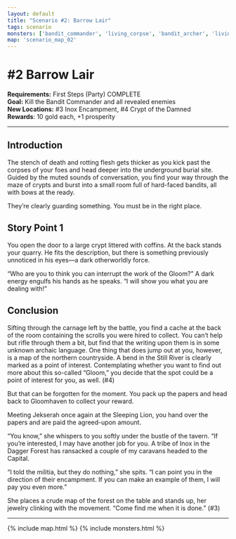 ```yaml
---
layout: default
title: "Scenario #2: Barrow Lair"
tags: scenario
monsters: ['bandit_commander', 'living_corpse', 'bandit_archer', 'living_bones']
map: 'scenario_map_02'
---
```


# #2 Barrow Lair

__Requirements:__ First Steps (Party) COMPLETE <br>
__Goal:__ Kill the Bandit Commander and all revealed enemies <br>
__New Locations:__ #3 Inox Encampment, #4 Crypt of the Damned <br>
__Rewards__: 10 gold each, +1 prosperity

***

## Introduction

The stench of death and rotting flesh gets thicker as you kick past the corpses
of your foes and head deeper into the underground burial site. Guided by
the muted sounds of conversation, you find your way through the maze of crypts
and burst into a small room full of hard-faced bandits, all with bows at the ready.

They’re clearly guarding something. You must be in the right place.

## Story Point 1

You open the door to a large crypt littered with coffins. At the back stands your quarry.
He fits the description, but there is something previously unnoticed in his eyes—a dark
otherworldly force.

“Who are you to think you can interrupt the work of the Gloom?”
A dark energy engulfs his hands as he speaks. “I will show you what you are dealing with!”


## Conclusion

Sifting through the carnage left by the battle, you find a cache at the back of the room
containing the scrolls you were hired to collect. You can’t help but rifle through them
a bit, but find that the writing upon them is in some unknown archaic language. One thing
that does jump out at you, however, is a map of the northern countryside. A bend in the
Still River is clearly marked as a point of interest. Contemplating whether you want to
find out more about this so-called “Gloom,” you decide that the spot could be a point of
interest for you, as well. (#4)

But that can be forgotten for the moment. You pack up the papers and head back to Gloomhaven
to collect your reward.

Meeting Jekserah once again at the Sleeping Lion, you hand over the papers and are paid the agreed-upon amount.

“You know,” she whispers to you softly under the bustle of the tavern. “If you’re interested,
I may have another job for you. A tribe of Inox in the Dagger Forest has ransacked a
couple of my caravans headed to the Capital.

“I told the militia, but they do nothing,” she spits. “I can point you in the direction of
their encampment. If you can make an example of them, I will pay you even more.”

She places a crude map of the forest on the table and stands up, her jewelry clinking with
the movement. “Come find me when it is done.” (#3)


***

{% include map.html %}
{% include monsters.html %}



